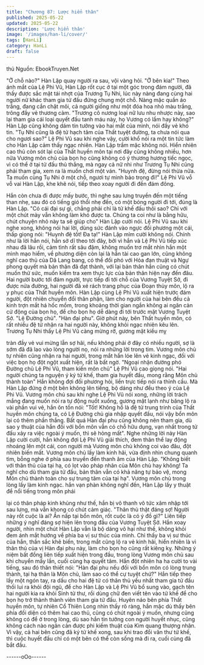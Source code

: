 ```yaml
---
title: "Chương 87: Lược hiển thân"
published: 2025-05-22
updated: 2025-05-22
description: 'Lược hiển thân'
image: '/images/han-li/cover/'
tags: [HanLi]
category: HanLi
draft: false
---
```


thủ
Nguồn: EbookTruyen.Net

"Ở chỗ nào?" Hàn Lập quay người ra sau, vội vàng hỏi.
"Ở bên kia!"
Theo ánh mắt của Lệ Phi Vũ, Hàn Lập rốt cục ở tại một góc trong
đám người, đã thấy được sắc mặt tái nhợt của Trương Tụ Nhi, lúc
này nàng đang cùng hai người nữ khác tham gia tử đấu đứng
chung một chỗ. Nàng mặc quần áo trắng, đang cắn chặt môi, cả
người giống như một đóa hoa nhỏ màu trắng, trông đầy vẻ
thương cảm.
"Trương cô nương loại nữ lưu nhu nhược này, sao lại tham gia cái
loại quyết đấu tanh máu này, họ Vương có lầm hay không?" Hàn
Lập cũng không dám tin tưởng vào hai mắt của mình, nói đầy vẻ
khó tin.
"Tụ Nhi cũng là đệ tử hạch tâm của Thất tuyệt đường, ta chưa nói
qua cho ngươi sao?" Lệ Phi Vũ sau khi nghe vậy, cười khổ nói ra
một tin tức làm cho Hàn Lập cảm thấy ngạc nhiên.
Hàn Lập trầm mặc không nói.
Hiển nhiên cao thủ còn sót lại của Thất huyền môn tại nơi đây
cũng không nhiều, hơn nữa Vương môn chủ của bọn họ cũng
không có ý thương hương tiếc ngọc, vì có thể ở tại tử đấu thủ
thắng, mà ngay cả nữ nhi như Trương Tụ Nhi cũng phải tham gia,
xem ra là muốn chơi một ván.
"Huynh đệ, đừng nói thừa nữa. Ta muốn cùng Tụ Nhi ở một chỗ,
ngươi tự mình bảo trọng đi!" Lệ Phi Vũ vỗ vỗ vai Hàn Lập, khe
khẽ nói, tiếp theo xoay người đi đến đám đông.

Hắn còn chưa đi được mấy bước, thì nghe sau lưng truyền đến
một tiếng than nhẹ, sau đó có tiếng gió thổi nhẹ đến, có một bóng
người đi tới, đúng là Hàn Lập.
"Có cái đại sự gì, chẳng phải chỉ là tử khế đấu thôi sao? Chỉ với
một chút mày vẫn không làm khó được ta. Chúng ta coi như là
bằng hữu, chút chuyện nhỏ này ta sẽ giúp cho" Hàn Lập cười nói.
Lệ Phi Vũ sau khi nghe xong, không nói hai lời, dùng sức đánh
vào ngực đối phương một cái, thấp giọng nói: "Huynh đệ tốt! Đa
tạ!"
Hàn Lập mỉm cười không nói. Chính như là lời hắn nói, hắn sở dĩ
theo tới đây, bởi vì hắn và Lệ Phi Vũ tiếp xúc nhau đã lâu rồi, cảm
tình rất sâu đậm, không muốn trơ mắt nhìn hắn một mình mạo
hiểm, về phương diện còn lại là hắn tài cao gan lớn, cũng không
nghĩ cao thủ của Dã Lang bang, có thể đối phó với Hỏa đạn thuật
và Ngự phong quyết mà bản thân đã đạt thành, với lại bản thân
hắn cũng có chút muốn thử sức, muốn kiểm tra xem thực lực của
bản thân hiện nay đến đâu.
Hai người bước tới đám người, trực tiếp đi tới chỗ của Vương
Tuyệt Sở, đi được nửa đường, hai người đã xé rách trang phục
của Đoạn thủy môn, lộ ra y phục của Thất huyền môn.
Hàn Lập cùng Lệ Phi Vũ xuất hiện trước đám người, đột nhiên
chuyển đổi thân phận, làm cho người của hai bên đều cả kinh
trợn mắt há hốc mồm, trong khoảng thời gian ngắn không ai ngăn
cản cử động của bọn họ, để cho bọn họ dễ dàng đi tới trước mặt
Vương Tuyệt Sở.
"Lệ Đường chủ".
"Hàn đại phu".
Giờ phút này, bên Thất huyền môn, có rất nhiều đệ tử nhận ra hai
người này, không khỏi ngạc nhiên kêu lên.
Trương Tụ Nhi thấy Lệ Phi Vũ càng mừng rỡ, gương mặt kiều mỵ

tràn đầy vẻ vui mừng lẫn sợ hãi, nếu không phải ở đây có nhiều
người, sợ là sớm đã đã lao vào lòng người nọ, nói ra những lời
trong tim.
Vương môn chủ tự nhiên cũng nhận ra hai người, trong mắt hắn
lóe lên vẻ kinh ngạc, đối với việc bọn họ đột ngột xuất hiện, rất là
bất ngờ.
"Ngoại nhận đường phó Đường chủ Lệ Phi Vũ, tham kiến môn
chủ" Lệ Phi Vũ cao giọng nói.
"Hai người chúng ta nguyện ý ký tử khế, tham gia huyết đấu,
mong rằng Môn chủ thành toàn" Hắn không đợi đối phương hỏi,
liền trực tiếp nói ra thỉnh cầu. Mà Hàn Lập đứng ở một bên không
lên tiếng, bộ dáng như đều theo ý của Lệ Phi Vũ.
Vương môn chủ sau khi nghe Lệ Phi Vũ nói xong, những lời trách
mắng đang muốn nói ra tự động nuốt xuống, gương mặt lạnh như
băng lộ ra vài phần vui vẻ, hắn ôn tồn nói:
"Tốt! Không hổ là đệ tử trung trinh của Thất huyền môn chúng ta,
có Lệ Đường chủ gia nhập quyết đấu, nói vậy bổn môn lại có
thêm phần thắng. Bất quá Hàn đại phu cũng không nên tham gia,
dù sao y thuật của hắn đối với bổn môn vẫn có chỗ hữu dụng, vạn
nhất trong tử đấu xảy ra việc ngoài ý muốn, thì sẽ hỏng mất".
Nghe những lời này Hàn Lập cười cười, hắn không đợi Lệ Phi Vũ
giải thích, đem thân thể lay động nhoáng lên một cái, con người
mà Vương môn chủ không coi vào đâu, đột nhiên biến mất.
Vương môn chủ lấy làm kinh hãi, vừa định nhìn chung quanh tìm,
bỗng nghe ở phía sau truyền đến thanh âm của Hàn Lập.
"Không biết với thân thủ của tại hạ, có lọt vào pháp nhãn của Môn
chủ hay không! Ta nghĩ cho dù tham gia tử đấu, bản thân vẫn có
khả năng tự bảo vệ, mong Môn chủ thành toàn cho sự trung tâm
của tại hạ".
Vương môn chủ trong lòng lấy làm kinh ngạc. hắn vạn phàn
không nghĩ đến, Hàn Lập lấy y thuật để nổi tiếng trong môn phái

lại có thân pháp kinh khủng như thế, hắn bị vô thanh vô tức xâm
nhập tới sau lưng, mà vẫn khong có chút cảm giác.
"Thân thủ thật đáng sợ! Người này rốt cuộc là ai? Ẩn nấp tại bổn
môn, rốt cuộc là có ý đồ gì?" Liên tiếp những ý nghĩ đáng sợ hiện
lên trong đầu của Vương Tuyệt Sở.
Hắn xoay người, nhìn một chút Hàn Lập vẫn là bộ dáng vô hại
như thế, không khỏi đem ánh mắt hướng về phía ba vị sư thúc
của mình.
Chỉ thấy ba vị sư thúc của hắn, thần sắc khẽ biến, trong mắt cũng
lộ ra vẻ kinh hãi, hiển nhiên là vì thân thủ của vị Hàn đại phu này,
làm cho bọn họ cũng rất kiêng kỵ.
Những ý niệm bất đồng liên tiếp xuất hiện trong đầu, trong lòng
Vương môn chủ sau khi chuyển mấy lần, cuối cùng hạ quyết tâm.
Hắn đột nhiên ha ha cười to vài tiếng, sau đó thân thiết nói:
"Hàn đại phu nếu đối với bổn môn có lòng trung thành, tại hạ thân
là Môn chủ, làm sao có thể cự tuyệt chứ?"
Hắn tiếp theo lấy một ngón tay, ra dấu cho hai đệ tử có thân thủ
yếu nhất tham gia tử đấu thối lui ra khỏi đội ngũ, để cho Hàn Lập
và Lệ Phi Vũ bổ sung vào, gạch tên hai người kia ra khỏi Sinh tử
thư, rồi dùng chữ đen viết tên vào tử khế để cho bọn họ trở thành
thành viên tham gia tử đấu.
Huyên náo bên phía Thất huyền môn, tự nhiên Cổ Thiên Long
nhìn thấy rõ ràng, hắn mặc dù thấy bên phía đối diện có thêm hai
cao thủ, cũng có chút ngoài ý muốn, nhưng cũng không có để ở
trong lòng, dù sao hắn tin tưởng con người huyết nhục, cũng
không cách nào ngăn cản được phi kiếm thuật của Kim quang
thượng nhân.
Vì vậy, cả hai bên cũng đã ký tử khế xong, sau khi trao đổi văn
thư tử khế, thì cuộc huyết đấu chỉ có một bên có thể còn sống mà
đi ra, cuối cùng đã bắt đầu.

------oOo------

